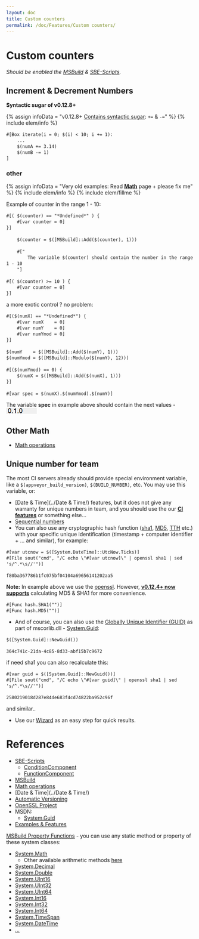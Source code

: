 ```yaml
---
layout: doc
title: Custom counters
permalink: /doc/Features/Custom counters/
---
```

# Custom counters

*Should be enabled the [MSBuild](../../Scripts/MSBuild/) & [SBE-Scripts](../../Scripts/SBE-Scripts/).*

## Increment & Decrement Numbers

**Syntactic sugar of v0.12.8+**

{% assign infoData = "v0.12.8+ [Contains syntactic sugar](../../Scripts/MSBuild/#syntactic-sugar): `+=` & `-=`" %}
{% include elem/info %}

```{{site.sbelang3}}
#[Box iterate(i = 0; $(i) < 10; i += 1): 
    ...
    $(numA += 3.14)
    $(numB -= 1)
]
```

### other

{% assign infoData = "Very old examples: Read **[Math](../../Features/Math/)** page + please fix me" %}
{% include elem/info %}
{% include elem/fillme %}

Example of counter in the range 1 - 10:

```{{site.sbelang3}}
#[( $(counter) == "*Undefined*" ) {
    #[var counter = 0]
}]

    $(counter = $([MSBuild]::Add($(counter), 1)))

    #["
        The variable $(counter) should contain the number in the range 1 - 10
    "]

#[( $(counter) >= 10 ) {
    #[var counter = 0]
}]
```

a more exotic control ? no problem:

```{{site.sbelang3}}
#[($(numX) == "*Undefined*") {
    #[var numX    = 0]
    #[var numY    = 0]
    #[var numYmod = 0]
}]

$(numY    = $([MSBuild]::Add($(numY), 1)))
$(numYmod = $([MSBuild]::Modulo($(numY), 12)))

#[($(numYmod) == 0) {
    $(numX = $([MSBuild]::Add($(numX), 1)))
}]

#[var spec = $(numX).$(numYmod).$(numY)]
```

The variable **spec** in example above should contain the next values - ![Value of variable - spec](../../Resources/examples/ver_spec.gif)

## Other Math

* [Math operations](../Math/)

## Unique number for team

The most CI servers already should provide special environment variable, like a `$(appveyor_build_version)`, `$(BUILD_NUMBER)`, etc. You may use this variable, or:

* [Date & Time](../Date & Time/) features, but it does not give any warranty for unique numbers in team, and you should use the our **[CI features](../../CI/)** or something else...
* [Sequential numbers](../../Examples/Version/Manually/#full-automatic-versions-serial--sequential-numbers)
* You can also use any cryptographic hash function ([sha1](https://en.wikipedia.org/wiki/SHA-1), [MD5](https://en.wikipedia.org/wiki/MD5), [TTH](https://en.wikipedia.org/wiki/Merkle_tree#Tiger_tree_hash) etc.) with your specific unique identification (timestamp + computer identifier + ... and similar), for example:

```{{site.sbelang1}}
#[var utcnow = $([System.DateTime]::UtcNow.Ticks)]
#[File sout("cmd", "/C echo \"#[var utcnow]\" | openssl sha1 | sed 's/^.*\s//'")]
```
`f80ba367786b1fc075bf04104a69656141202aa5`

**Note:** In example above we use the [openssl](https://www.openssl.org/docs/apps/openssl.html). However, **[v0.12.4+ now supports](../../Scripts/SBE-Scripts/Components/FunctionComponent/#hash)** calculating MD5 & SHA1 for more convenience.

```{{site.sbelang}}
#[Func hash.SHA1("")]
#[Func hash.MD5("")]
```

* And of course, you can also use the [Globally Unique Identifier (GUID)](https://en.wikipedia.org/wiki/Globally_unique_identifier) as part of mscorlib.dll - [System.Guid](https://msdn.microsoft.com/en-us/library/system.guid%28v=vs.100%29.aspx):

```{{site.sbelang1}}
$([System.Guid]::NewGuid())
```
`364c741c-21da-4c85-8d33-abf15b7c9672`

if need sha1 you can also recalculate this:

```{{site.sbelang1}}
#[var guid = $([System.Guid]::NewGuid())]
#[File sout("cmd", "/C echo \"#[var guid]\" | openssl sha1 | sed 's/^.*\s//'")]
```
`2580219018d287e84de683f4cd74822ba952c96f`

and similar..

* Use our [Wizard](../../Examples/Version/Wizard/) as an easy step for quick results.

# References

* [SBE-Scripts](../../Scripts/SBE-Scripts/)
    * [ConditionComponent](../../Scripts/SBE-Scripts/Components/ConditionComponent/)
    * [FunctionComponent](../../Scripts/SBE-Scripts/Components/FunctionComponent/#hash)
* [MSBuild](../../Scripts/MSBuild/)
* [Math operations](../Math/)
* [Date & Time](../Date & Time/)
* [Automatic Versioning](../../Examples/Version/)
* [OpenSSL Project](https://openssl.org)
* MSDN:
    * [System.Guid](https://msdn.microsoft.com/en-us/library/system.guid%28v=vs.100%29.aspx)
* [Examples & Features](../../Examples/)


[MSBuild Property Functions](https://msdn.microsoft.com/en-us/library/vstudio/dd633440%28v=vs.120%29.aspx#BKMK_PropertyFunctions) - you can use any static method or property of these system classes:

* [System.Math](https://msdn.microsoft.com/en-us/library/system.math_methods%28v=vs.100%29.aspx)
    * Other available arithmetic methods [here](https://msdn.microsoft.com/en-us/library/dd633440.aspx?f=255&MSPPError=-2147217396#BKMK_PropertyFunctions)
* [System.Decimal](https://msdn.microsoft.com/en-us/library/system.decimal_methods%28v=vs.100%29.aspx)
* [System.Double](https://msdn.microsoft.com/en-us/library/system.double_methods%28v=vs.100%29.aspx)
* [System.UInt16](https://msdn.microsoft.com/en-us/library/system.uint16_methods%28v=vs.100%29.aspx)
* [System.UInt32](https://msdn.microsoft.com/en-us/library/system.uint32_methods%28v=vs.100%29.aspx)
* [System.UInt64](https://msdn.microsoft.com/en-us/library/system.uint64_methods%28v=vs.100%29.aspx)
* [System.Int16](https://msdn.microsoft.com/en-us/library/system.int16_methods%28v=vs.100%29.aspx)
* [System.Int32](https://msdn.microsoft.com/en-us/library/system.int32_methods%28v=vs.100%29.aspx)
* [System.Int64](https://msdn.microsoft.com/en-us/library/system.int64_methods%28v=vs.100%29.aspx)
* [System.TimeSpan](https://msdn.microsoft.com/en-us/library/system.timespan_methods%28v=vs.100%29.aspx)
* [System.DateTime](https://msdn.microsoft.com/en-us/library/system.datetime_methods%28v=vs.100%29.aspx)
* [...](https://msdn.microsoft.com/en-us/library/vstudio/dd633440%28v=vs.120%29.aspx#BKMK_Static)

